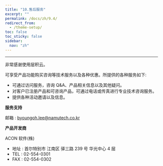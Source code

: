 ```yaml
---
title: "10.售后服务"
excerpt: ""
permalink: /docs/zh/9.4/
redirect_from:
  - /theme-setup/
toc: false
toc_sticky: false
sidebar:
  nav: "zh"
---
```


---
非常感谢使用层积云。

可享受产品功能购买咨询等技术服务以及各种优惠。所提供的各种服务如下:

* 可通过访问服务，咨询 Q&A、产品相关信息以及其他疑问。
* 对客户已注册产品和可咨询产品，可通过电话或传真进行专业技术咨询服务。
* 提供各种活动邀请以及信息。

**服务支持**

邮箱 : byoungoh.lee@namutech.co.kr

**产品开发商**

ACON 软件(株)

* 地址 : 首尔特别市 江南区 驿三路 239 号 华光中心 4 层
* TEL : 02-554-0301
* FAX : 02-554-0302
